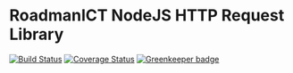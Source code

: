 # RoadmanICT NodeJS HTTP Request Library
[![Build Status](https://travis-ci.org/roadmanict/nodejs-http-requests.svg?branch=master)](https://travis-ci.org/roadmanict/nodejs-http-requests)
[![Coverage Status](https://coveralls.io/repos/github/roadmanict/nodejs-http-requests/badge.svg?branch=master)](https://coveralls.io/github/roadmanict/nodejs-http-requests?branch=master) [![Greenkeeper badge](https://badges.greenkeeper.io/roadmanict/nodejs-http-requests.svg)](https://greenkeeper.io/)